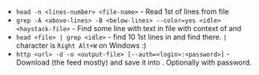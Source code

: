 - `head -n <lines-number> <file-name>` - Read 1st <lines-number> of lines from file <file-name>
- `grep -A <above-lines> -B <below-lines> --color=yes <idle> <haystack-file>` - Find some line with <idle> text in file <haystack-file> with context of <above-lines> and <below-lines>
- `head <file> | grep <idle>` - find 10 1st lines in <file> and find <idle> there. `|` character is `Right Alt+W` on Windows :)
- `http <url> -d -o <output-file> [--auth=<login>:<password>]` - Download <url> (the feed mostly) and save it into <output-file>. Optionally with password.

